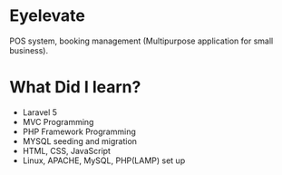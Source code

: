 # Eyelevate
POS system, booking management (Multipurpose application for small business).

<h1>What Did I learn?</h1>  
<ul>
    <li>Laravel 5</li>
    <li>MVC Programming</li>
    <li>PHP Framework Programming</li>
    <li>MYSQL seeding and migration</li>
    <li>HTML, CSS, JavaScript</li>
    <li>Linux, APACHE, MySQL, PHP(LAMP) set up</li>
</ul>
